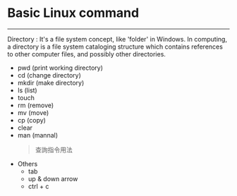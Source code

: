 # Basic Linux command
---

Directory : It's a file system concept, like 'folder' in Windows. In computing, a directory is a file system cataloging structure which contains references to other computer files, and possibly other directories.

- pwd (print working directory)
- cd (change directory)
- mkdir (make directory)
- ls (list)
- touch 
- rm (remove)
- mv (move)
- cp (copy)
- clear
- man (mannal) 
    > 查詢指令用法
    > 
- Others
    - tab
    - up & down arrow
    - ctrl + c
